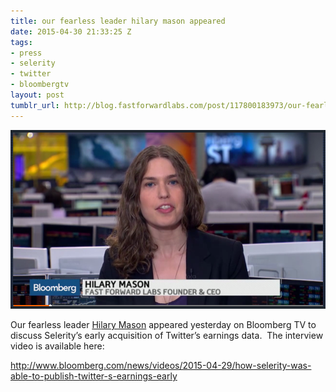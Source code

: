 ```yaml
---
title: our fearless leader hilary mason appeared
date: 2015-04-30 21:33:25 Z
tags:
- press
- selerity
- twitter
- bloombergtv
layout: post
tumblr_url: http://blog.fastforwardlabs.com/post/117800183973/our-fearless-leader-hilary-mason-appeared
---
```


<img src="/tumblr_files/tumblr_nnn20a7yAI1teyfqto1_r1_1280.png"/><br/><p>Our fearless leader <a href="https://twitter.com/hmason">Hilary Mason</a> appeared yesterday on Bloomberg TV to discuss Selerity’s early acquisition of Twitter’s earnings data.  The interview video is available here: </p><p><a href="http://www.bloomberg.com/news/videos/2015-04-29/how-selerity-was-able-to-publish-twitter-s-earnings-early">http://www.bloomberg.com/news/videos/2015-04-29/how-selerity-was-able-to-publish-twitter-s-earnings-early</a></p>
